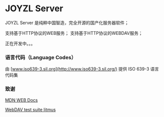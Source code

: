 # JOYZL Server

JOYZL Server 是纯粹中国智造，完全开源的国产化服务器软件；

支持基于HTTP协议的WEB服务；
支持基于HTTP协议的WEBDAV服务；

正在开发中。。。

### 语言代码（Language Codes）

由 [www.iso639-3.sil.org](http://www.iso639-3.sil.org/) 提供 ISO 639-3 语言代码集

### 致谢

[MDN WEB Docs](https://developer.mozilla.org)

[WebDAV test suite litmus](https://github.com/tolsen/litmus)
